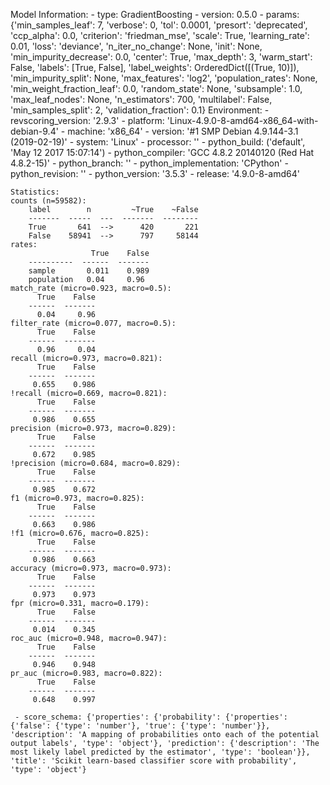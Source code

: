 Model Information:
	 - type: GradientBoosting
	 - version: 0.5.0
	 - params: {'min_samples_leaf': 7, 'verbose': 0, 'tol': 0.0001, 'presort': 'deprecated', 'ccp_alpha': 0.0, 'criterion': 'friedman_mse', 'scale': True, 'learning_rate': 0.01, 'loss': 'deviance', 'n_iter_no_change': None, 'init': None, 'min_impurity_decrease': 0.0, 'center': True, 'max_depth': 3, 'warm_start': False, 'labels': [True, False], 'label_weights': OrderedDict([(True, 10)]), 'min_impurity_split': None, 'max_features': 'log2', 'population_rates': None, 'min_weight_fraction_leaf': 0.0, 'random_state': None, 'subsample': 1.0, 'max_leaf_nodes': None, 'n_estimators': 700, 'multilabel': False, 'min_samples_split': 2, 'validation_fraction': 0.1}
	Environment:
	 - revscoring_version: '2.9.3'
	 - platform: 'Linux-4.9.0-8-amd64-x86_64-with-debian-9.4'
	 - machine: 'x86_64'
	 - version: '#1 SMP Debian 4.9.144-3.1 (2019-02-19)'
	 - system: 'Linux'
	 - processor: ''
	 - python_build: ('default', 'May 12 2017 15:07:14')
	 - python_compiler: 'GCC 4.8.2 20140120 (Red Hat 4.8.2-15)'
	 - python_branch: ''
	 - python_implementation: 'CPython'
	 - python_revision: ''
	 - python_version: '3.5.3'
	 - release: '4.9.0-8-amd64'
	
	Statistics:
	counts (n=59582):
		label        n         ~True    ~False
		-------  -----  ---  -------  --------
		True       641  -->      420       221
		False    58941  -->      797     58144
	rates:
		              True    False
		----------  ------  -------
		sample       0.011    0.989
		population   0.04     0.96
	match_rate (micro=0.923, macro=0.5):
		  True    False
		------  -------
		  0.04     0.96
	filter_rate (micro=0.077, macro=0.5):
		  True    False
		------  -------
		  0.96     0.04
	recall (micro=0.973, macro=0.821):
		  True    False
		------  -------
		 0.655    0.986
	!recall (micro=0.669, macro=0.821):
		  True    False
		------  -------
		 0.986    0.655
	precision (micro=0.973, macro=0.829):
		  True    False
		------  -------
		 0.672    0.985
	!precision (micro=0.684, macro=0.829):
		  True    False
		------  -------
		 0.985    0.672
	f1 (micro=0.973, macro=0.825):
		  True    False
		------  -------
		 0.663    0.986
	!f1 (micro=0.676, macro=0.825):
		  True    False
		------  -------
		 0.986    0.663
	accuracy (micro=0.973, macro=0.973):
		  True    False
		------  -------
		 0.973    0.973
	fpr (micro=0.331, macro=0.179):
		  True    False
		------  -------
		 0.014    0.345
	roc_auc (micro=0.948, macro=0.947):
		  True    False
		------  -------
		 0.946    0.948
	pr_auc (micro=0.983, macro=0.822):
		  True    False
		------  -------
		 0.648    0.997
	
	 - score_schema: {'properties': {'probability': {'properties': {'false': {'type': 'number'}, 'true': {'type': 'number'}}, 'description': 'A mapping of probabilities onto each of the potential output labels', 'type': 'object'}, 'prediction': {'description': 'The most likely label predicted by the estimator', 'type': 'boolean'}}, 'title': 'Scikit learn-based classifier score with probability', 'type': 'object'}

